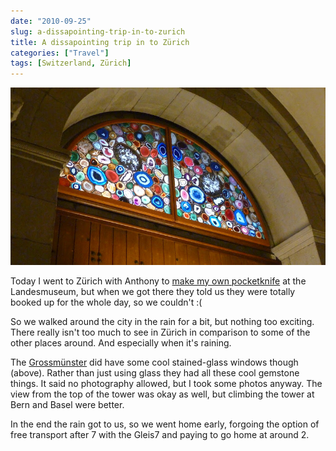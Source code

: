 ```yaml
---
date: "2010-09-25"
slug: a-dissapointing-trip-in-to-zurich
title: A dissapointing trip in to Zürich
categories: ["Travel"]
tags: [Switzerland, Zürich]
---
```


![church gems](church-gems.jpg)

Today I went to Zürich with Anthony to [make my own pocketknife](http://www.sackmesserkult.ch/veranstaltungen_e.html) at the Landesmuseum, but when we got there they told us they were totally booked up for the whole day, so we couldn't :(

So we walked around the city in the rain for a bit, but nothing too exciting. There really isn't too much to see in Zürich in comparison to some of the other places around. And especially when it's raining.

The [Grossmünster](https://plus.google.com/110750135298275838032/) did have some cool stained-glass windows though (above). Rather than just using glass they had all these cool gemstone things. It said no photography allowed, but I took some photos anyway. The view from the top of the tower was okay as well, but climbing the tower at Bern and Basel were better.

In the end the rain got to us, so we went home early, forgoing the option of free transport after 7 with the Gleis7 and paying to go home at around 2.
